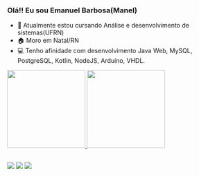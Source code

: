 ### Olá!! Eu sou Emanuel Barbosa(Manel)



- 🔭 Atualmente estou cursando Análise e desenvolvimento de sistemas(UFRN)
- 🏠 Moro em Natal/RN
- 💻 Tenho afinidade com desenvolvimento Java Web, MySQL, PostgreSQL, Kotlin, NodeJS, Arduíno, VHDL.


 <div>
  <a href="https://github.com/manelB1">
  <img height="180em" src="https://github-readme-stats.vercel.app/api?username=manelB1&show_icons=true&theme=dracula&include_all_commits=true&count_private=true"/>
  <img height="180em" src="https://github-readme-stats.vercel.app/api/top-langs/?username=manelB1&layout=compact&langs_count=7&theme=dracula"/>
</div>
  
  ##
  <div>
   
  <a href="https://instagram.com/emanuellbarbosa_" target="_blank"><img src="https://img.shields.io/badge/-Instagram-%23E4405F?style=for-the-badge&logo=instagram&logoColor=white" target="_blank"></a>
  <a href = "mailto:emanuellbarbosa.eb@gmail.com"><img src="https://img.shields.io/badge/-Gmail-%23333?style=for-the-badge&logo=gmail&logoColor=white" target="_blank"></a>
  <a href="https://www.linkedin.com/in/emanuel-barbosa-93444721a/" target="_blank"><img src="https://img.shields.io/badge/-LinkedIn-%230077B5?style=for-the-badge&logo=linkedin&logoColor=white" target="_blank"></a> 
  </div>
